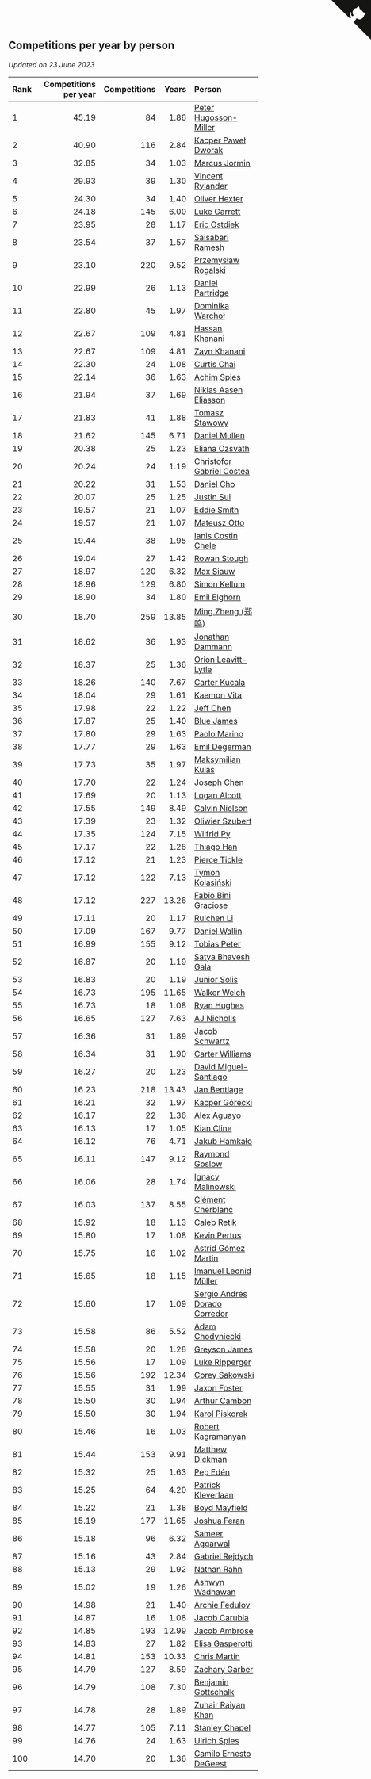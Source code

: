 ## Competitions per year by person

*Updated on 23 June 2023*

| Rank | Competitions per year | Competitions | Years | Person |
| :--- | ---: | ---: | ---: | :--- |
| 1 | 45.19 | 84 | 1.86 | [Peter Hugosson-Miller](https://www.worldcubeassociation.org/persons/2021HUGO01) |
| 2 | 40.90 | 116 | 2.84 | [Kacper Paweł Dworak](https://www.worldcubeassociation.org/persons/2020DWOR01) |
| 3 | 32.85 | 34 | 1.03 | [Marcus Jormin](https://www.worldcubeassociation.org/persons/2022JORM01) |
| 4 | 29.93 | 39 | 1.30 | [Vincent Rylander](https://www.worldcubeassociation.org/persons/2022RYLA01) |
| 5 | 24.30 | 34 | 1.40 | [Oliver Hexter](https://www.worldcubeassociation.org/persons/2022HEXT01) |
| 6 | 24.18 | 145 | 6.00 | [Luke Garrett](https://www.worldcubeassociation.org/persons/2017GARR05) |
| 7 | 23.95 | 28 | 1.17 | [Eric Ostdiek](https://www.worldcubeassociation.org/persons/2022OSTD01) |
| 8 | 23.54 | 37 | 1.57 | [Saisabari Ramesh](https://www.worldcubeassociation.org/persons/2021RAME01) |
| 9 | 23.10 | 220 | 9.52 | [Przemysław Rogalski](https://www.worldcubeassociation.org/persons/2013ROGA02) |
| 10 | 22.99 | 26 | 1.13 | [Daniel Partridge](https://www.worldcubeassociation.org/persons/2022PART02) |
| 11 | 22.80 | 45 | 1.97 | [Dominika Warchoł](https://www.worldcubeassociation.org/persons/2021WARC01) |
| 12 | 22.67 | 109 | 4.81 | [Hassan Khanani](https://www.worldcubeassociation.org/persons/2018KHAN26) |
| 13 | 22.67 | 109 | 4.81 | [Zayn Khanani](https://www.worldcubeassociation.org/persons/2018KHAN28) |
| 14 | 22.30 | 24 | 1.08 | [Curtis Chai](https://www.worldcubeassociation.org/persons/2022CHAI02) |
| 15 | 22.14 | 36 | 1.63 | [Achim Spies](https://www.worldcubeassociation.org/persons/2021SPIE01) |
| 16 | 21.94 | 37 | 1.69 | [Niklas Aasen Eliasson](https://www.worldcubeassociation.org/persons/2021ELIA01) |
| 17 | 21.83 | 41 | 1.88 | [Tomasz Stawowy](https://www.worldcubeassociation.org/persons/2021STAW01) |
| 18 | 21.62 | 145 | 6.71 | [Daniel Mullen](https://www.worldcubeassociation.org/persons/2016MULL04) |
| 19 | 20.38 | 25 | 1.23 | [Eliana Ozsvath](https://www.worldcubeassociation.org/persons/2022OZSV01) |
| 20 | 20.24 | 24 | 1.19 | [Christofor Gabriel Costea](https://www.worldcubeassociation.org/persons/2022COST03) |
| 21 | 20.22 | 31 | 1.53 | [Daniel Cho](https://www.worldcubeassociation.org/persons/2021CHOD01) |
| 22 | 20.07 | 25 | 1.25 | [Justin Sui](https://www.worldcubeassociation.org/persons/2022SUIJ01) |
| 23 | 19.57 | 21 | 1.07 | [Eddie Smith](https://www.worldcubeassociation.org/persons/2022SMIT20) |
| 24 | 19.57 | 21 | 1.07 | [Mateusz Otto](https://www.worldcubeassociation.org/persons/2022OTTO01) |
| 25 | 19.44 | 38 | 1.95 | [Ianis Costin Chele](https://www.worldcubeassociation.org/persons/2021CHEL01) |
| 26 | 19.04 | 27 | 1.42 | [Rowan Stough](https://www.worldcubeassociation.org/persons/2022STOU01) |
| 27 | 18.97 | 120 | 6.32 | [Max Siauw](https://www.worldcubeassociation.org/persons/2017SIAU02) |
| 28 | 18.96 | 129 | 6.80 | [Simon Kellum](https://www.worldcubeassociation.org/persons/2016KELL12) |
| 29 | 18.90 | 34 | 1.80 | [Emil Elghorn](https://www.worldcubeassociation.org/persons/2021ELGH01) |
| 30 | 18.70 | 259 | 13.85 | [Ming Zheng (郑鸣)](https://www.worldcubeassociation.org/persons/2009ZHEN11) |
| 31 | 18.62 | 36 | 1.93 | [Jonathan Dammann](https://www.worldcubeassociation.org/persons/2021DAMM01) |
| 32 | 18.37 | 25 | 1.36 | [Orion Leavitt-Lytle](https://www.worldcubeassociation.org/persons/2022LEAV01) |
| 33 | 18.26 | 140 | 7.67 | [Carter Kucala](https://www.worldcubeassociation.org/persons/2015KUCA01) |
| 34 | 18.04 | 29 | 1.61 | [Kaemon Vita](https://www.worldcubeassociation.org/persons/2021VITA01) |
| 35 | 17.98 | 22 | 1.22 | [Jeff Chen](https://www.worldcubeassociation.org/persons/2022CHEN19) |
| 36 | 17.87 | 25 | 1.40 | [Blue James](https://www.worldcubeassociation.org/persons/2022JAME01) |
| 37 | 17.80 | 29 | 1.63 | [Paolo Marino](https://www.worldcubeassociation.org/persons/2021MARI04) |
| 38 | 17.77 | 29 | 1.63 | [Emil Degerman](https://www.worldcubeassociation.org/persons/2021DEGE01) |
| 39 | 17.73 | 35 | 1.97 | [Maksymilian Kulas](https://www.worldcubeassociation.org/persons/2021KULA02) |
| 40 | 17.70 | 22 | 1.24 | [Joseph Chen](https://www.worldcubeassociation.org/persons/2022CHEN16) |
| 41 | 17.69 | 20 | 1.13 | [Logan Alcott](https://www.worldcubeassociation.org/persons/2022ALCO02) |
| 42 | 17.55 | 149 | 8.49 | [Calvin Nielson](https://www.worldcubeassociation.org/persons/2014NIEL03) |
| 43 | 17.39 | 23 | 1.32 | [Oliwier Szubert](https://www.worldcubeassociation.org/persons/2022SZUB01) |
| 44 | 17.35 | 124 | 7.15 | [Wilfrid Py](https://www.worldcubeassociation.org/persons/2016PYWI01) |
| 45 | 17.17 | 22 | 1.28 | [Thiago Han](https://www.worldcubeassociation.org/persons/2022HANT01) |
| 46 | 17.12 | 21 | 1.23 | [Pierce Tickle](https://www.worldcubeassociation.org/persons/2022TICK01) |
| 47 | 17.12 | 122 | 7.13 | [Tymon Kolasiński](https://www.worldcubeassociation.org/persons/2016KOLA02) |
| 48 | 17.12 | 227 | 13.26 | [Fabio Bini Graciose](https://www.worldcubeassociation.org/persons/2010GRAC02) |
| 49 | 17.11 | 20 | 1.17 | [Ruichen Li](https://www.worldcubeassociation.org/persons/2022LIRU02) |
| 50 | 17.09 | 167 | 9.77 | [Daniel Wallin](https://www.worldcubeassociation.org/persons/2013WALL03) |
| 51 | 16.99 | 155 | 9.12 | [Tobias Peter](https://www.worldcubeassociation.org/persons/2014PETE03) |
| 52 | 16.87 | 20 | 1.19 | [Satya Bhavesh Gala](https://www.worldcubeassociation.org/persons/2022GALA03) |
| 53 | 16.83 | 20 | 1.19 | [Junior Solis](https://www.worldcubeassociation.org/persons/2022SOLI03) |
| 54 | 16.73 | 195 | 11.65 | [Walker Welch](https://www.worldcubeassociation.org/persons/2011WELC01) |
| 55 | 16.73 | 18 | 1.08 | [Ryan Hughes](https://www.worldcubeassociation.org/persons/2022HUGH04) |
| 56 | 16.65 | 127 | 7.63 | [AJ Nicholls](https://www.worldcubeassociation.org/persons/2015NICH04) |
| 57 | 16.36 | 31 | 1.89 | [Jacob Schwartz](https://www.worldcubeassociation.org/persons/2021SCHW01) |
| 58 | 16.34 | 31 | 1.90 | [Carter Williams](https://www.worldcubeassociation.org/persons/2021WILL06) |
| 59 | 16.27 | 20 | 1.23 | [David Miguel-Santiago](https://www.worldcubeassociation.org/persons/2022MIGU02) |
| 60 | 16.23 | 218 | 13.43 | [Jan Bentlage](https://www.worldcubeassociation.org/persons/2010BENT01) |
| 61 | 16.21 | 32 | 1.97 | [Kacper Górecki](https://www.worldcubeassociation.org/persons/2021GORE01) |
| 62 | 16.17 | 22 | 1.36 | [Alex Aguayo](https://www.worldcubeassociation.org/persons/2022AGUA01) |
| 63 | 16.13 | 17 | 1.05 | [Kian Cline](https://www.worldcubeassociation.org/persons/2022CLIN01) |
| 64 | 16.12 | 76 | 4.71 | [Jakub Hamkało](https://www.worldcubeassociation.org/persons/2018HAMK01) |
| 65 | 16.11 | 147 | 9.12 | [Raymond Goslow](https://www.worldcubeassociation.org/persons/2014GOSL01) |
| 66 | 16.06 | 28 | 1.74 | [Ignacy Malinowski](https://www.worldcubeassociation.org/persons/2021MALI02) |
| 67 | 16.03 | 137 | 8.55 | [Clément Cherblanc](https://www.worldcubeassociation.org/persons/2014CHER05) |
| 68 | 15.92 | 18 | 1.13 | [Caleb Retik](https://www.worldcubeassociation.org/persons/2022RETI01) |
| 69 | 15.80 | 17 | 1.08 | [Kevin Pertus](https://www.worldcubeassociation.org/persons/2022PERT01) |
| 70 | 15.75 | 16 | 1.02 | [Astrid Gómez Martin](https://www.worldcubeassociation.org/persons/2022MART26) |
| 71 | 15.65 | 18 | 1.15 | [Imanuel Leonid Müller](https://www.worldcubeassociation.org/persons/2022MULL02) |
| 72 | 15.60 | 17 | 1.09 | [Sergio Andrés Dorado Corredor](https://www.worldcubeassociation.org/persons/2022CORR05) |
| 73 | 15.58 | 86 | 5.52 | [Adam Chodyniecki](https://www.worldcubeassociation.org/persons/2017CHOD02) |
| 74 | 15.58 | 20 | 1.28 | [Greyson James](https://www.worldcubeassociation.org/persons/2022JAME02) |
| 75 | 15.56 | 17 | 1.09 | [Luke Ripperger](https://www.worldcubeassociation.org/persons/2022RIPP01) |
| 76 | 15.56 | 192 | 12.34 | [Corey Sakowski](https://www.worldcubeassociation.org/persons/2011SAKO01) |
| 77 | 15.55 | 31 | 1.99 | [Jaxon Foster](https://www.worldcubeassociation.org/persons/2021FOST01) |
| 78 | 15.50 | 30 | 1.94 | [Arthur Cambon](https://www.worldcubeassociation.org/persons/2021CAMB01) |
| 79 | 15.50 | 30 | 1.94 | [Karol Piskorek](https://www.worldcubeassociation.org/persons/2021PISK01) |
| 80 | 15.46 | 16 | 1.03 | [Robert Kagramanyan](https://www.worldcubeassociation.org/persons/2022KAGR01) |
| 81 | 15.44 | 153 | 9.91 | [Matthew Dickman](https://www.worldcubeassociation.org/persons/2013DICK01) |
| 82 | 15.32 | 25 | 1.63 | [Pep Edén](https://www.worldcubeassociation.org/persons/2021EDEN01) |
| 83 | 15.25 | 64 | 4.20 | [Patrick Kleverlaan](https://www.worldcubeassociation.org/persons/2019KLEV01) |
| 84 | 15.22 | 21 | 1.38 | [Boyd Mayfield](https://www.worldcubeassociation.org/persons/2022MAYF01) |
| 85 | 15.19 | 177 | 11.65 | [Joshua Feran](https://www.worldcubeassociation.org/persons/2011FERA01) |
| 86 | 15.18 | 96 | 6.32 | [Sameer Aggarwal](https://www.worldcubeassociation.org/persons/2017AGGA01) |
| 87 | 15.16 | 43 | 2.84 | [Gabriel Rejdych](https://www.worldcubeassociation.org/persons/2020REJD01) |
| 88 | 15.13 | 29 | 1.92 | [Nathan Rahn](https://www.worldcubeassociation.org/persons/2021RAHN01) |
| 89 | 15.02 | 19 | 1.26 | [Ashwyn Wadhawan](https://www.worldcubeassociation.org/persons/2022WADH02) |
| 90 | 14.98 | 21 | 1.40 | [Archie Fedulov](https://www.worldcubeassociation.org/persons/2022FEDU01) |
| 91 | 14.87 | 16 | 1.08 | [Jacob Carubia](https://www.worldcubeassociation.org/persons/2022CARU02) |
| 92 | 14.85 | 193 | 12.99 | [Jacob Ambrose](https://www.worldcubeassociation.org/persons/2010AMBR01) |
| 93 | 14.83 | 27 | 1.82 | [Elisa Gasperotti](https://www.worldcubeassociation.org/persons/2021GASP01) |
| 94 | 14.81 | 153 | 10.33 | [Chris Martin](https://www.worldcubeassociation.org/persons/2013MART03) |
| 95 | 14.79 | 127 | 8.59 | [Zachary Garber](https://www.worldcubeassociation.org/persons/2014GARB01) |
| 96 | 14.79 | 108 | 7.30 | [Benjamin Gottschalk](https://www.worldcubeassociation.org/persons/2016GOTT01) |
| 97 | 14.78 | 28 | 1.89 | [Zuhair Raiyan Khan](https://www.worldcubeassociation.org/persons/2021KHAN05) |
| 98 | 14.77 | 105 | 7.11 | [Stanley Chapel](https://www.worldcubeassociation.org/persons/2016CHAP04) |
| 99 | 14.76 | 24 | 1.63 | [Ulrich Spies](https://www.worldcubeassociation.org/persons/2021SPIE02) |
| 100 | 14.70 | 20 | 1.36 | [Camilo Ernesto DeGeest](https://www.worldcubeassociation.org/persons/2022DEGE01) |


<a href="https://github.com/JustinTimeCuber/wca_statistics" class="github-corner" aria-label="View source on Github"><svg width="80" height="80" viewBox="0 0 250 250" style="fill:#151513; color:#fff; position: absolute; top: 0; border: 0; right: 0;" aria-hidden="true"><path d="M0,0 L115,115 L130,115 L142,142 L250,250 L250,0 Z"></path><path d="M128.3,109.0 C113.8,99.7 119.0,89.6 119.0,89.6 C122.0,82.7 120.5,78.6 120.5,78.6 C119.2,72.0 123.4,76.3 123.4,76.3 C127.3,80.9 125.5,87.3 125.5,87.3 C122.9,97.6 130.6,101.9 134.4,103.2" fill="currentColor" style="transform-origin: 130px 106px;" class="octo-arm"></path><path d="M115.0,115.0 C114.9,115.1 118.7,116.5 119.8,115.4 L133.7,101.6 C136.9,99.2 139.9,98.4 142.2,98.6 C133.8,88.0 127.5,74.4 143.8,58.0 C148.5,53.4 154.0,51.2 159.7,51.0 C160.3,49.4 163.2,43.6 171.4,40.1 C171.4,40.1 176.1,42.5 178.8,56.2 C183.1,58.6 187.2,61.8 190.9,65.4 C194.5,69.0 197.7,73.2 200.1,77.6 C213.8,80.2 216.3,84.9 216.3,84.9 C212.7,93.1 206.9,96.0 205.4,96.6 C205.1,102.4 203.0,107.8 198.3,112.5 C181.9,128.9 168.3,122.5 157.7,114.1 C157.9,116.9 156.7,120.9 152.7,124.9 L141.0,136.5 C139.8,137.7 141.6,141.9 141.8,141.8 Z" fill="currentColor" class="octo-body"></path></svg></a><style>.github-corner:hover .octo-arm{animation:octocat-wave 560ms ease-in-out}@keyframes octocat-wave{0%,100%{transform:rotate(0)}20%,60%{transform:rotate(-25deg)}40%,80%{transform:rotate(10deg)}}@media (max-width:500px){.github-corner:hover .octo-arm{animation:none}.github-corner .octo-arm{animation:octocat-wave 560ms ease-in-out}}</style>
